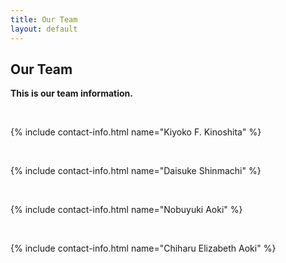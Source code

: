 ```yaml
---
title: Our Team
layout: default
---
```


## Our Team

**This is our team information.**  
  
<br>
  
{% include contact-info.html name="Kiyoko F. Kinoshita" %}  

<br>

{% include contact-info.html name="Daisuke Shinmachi" %}  

<br>

{% include contact-info.html name="Nobuyuki Aoki" %}  

<br>

{% include contact-info.html name="Chiharu Elizabeth Aoki" %}  
